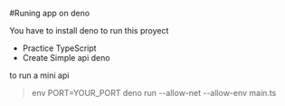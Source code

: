 #Runing app on deno

You have to install deno to run this proyect

- Practice TypeScript
- Create Simple api deno 


to run a mini api
> env PORT=YOUR_PORT deno run --allow-net --allow-env main.ts
